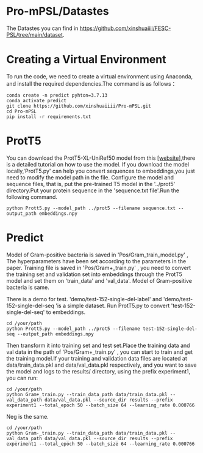 # Pro-mPSL/Datastes
The Datastes you can find in https://github.com/xinshuaiiii/FESC-PSL/tree/main/dataset.

# Creating a Virtual Environment
To run the code, we need to create a virtual environment using Anaconda, and install the required dependencies.The command is as follows：
```
conda create -n predict pyhton=3.7.13
conda activate predict
git clone https://github.com/xinshuaiiii/Pro-mPSL.git
cd Pro-mPSL
pip install -r requirements.txt
```

# ProtT5
You can download the ProtT5-XL-UniRef50 model from this [[website]](https://github.com/agemagician/ProtTrans),there is a detailed tutorial on how to use the model.
If you download the model locally,'ProtT5.py' can help you convert sequences to embeddings,you just need to modify the model path in the file.
Configure the model and sequence files, that is, put the pre-trained T5 model in the '../prot5' directory.Put your protein sequence in the 'sequence.txt file'.Run the following command.
```
python Prott5.py --model_path ../prot5 --filename sequence.txt --output_path embeddings.npy
```

# Predict

Model of Gram-positive bacteria is saved in 'Pos/Gram_train_model.py' , The hyperparameters have been set according to the parameters in the paper. 
Training file is saved in 'Pos/Gram+_train.py' , you need to convert the training set and validation set into embeddings through the ProtT5 model and set them on 'train_data' and 'val_data'. Model of Gram-positive bacteria is same.


There is a demo for test.  'demo/test-152-single-del-label' and 'demo/test-152-single-del-seq 'is a simple dataset. 
Run ProtT5.py to convert 'test-152-single-del-seq' to embeddings.
```
cd /your/path
python Prott5.py --model_path ../prot5 --filename test-152-single-del-seq --output_path embeddings.npy
```
Then transform it into training set and test set.Place the training data and val data in the path of 'Pos/Gram+_train.py' , you can start to train and get the training model.If your training and validation data files are located at data/train_data.pkl and data/val_data.pkl respectively, and you want to save the model and logs to the results/ directory, using the prefix experiment1, you can run:
```
cd /your/path
python Gram+_train.py --train_data_path data/train_data.pkl --val_data_path data/val_data.pkl --source_dir results --prefix experiment1 --total_epoch 50 --batch_size 64 --learning_rate 0.000766
```
Neg is the same.
```
cd /your/path
python Gram-_train.py --train_data_path data/train_data.pkl --val_data_path data/val_data.pkl --source_dir results --prefix experiment1 --total_epoch 50 --batch_size 64 --learning_rate 0.000766
```
